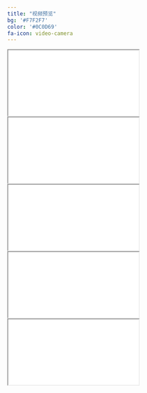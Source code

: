 ```yaml
---
title: "视频预览"
bg: '#F7F2F7'
color: '#0C0D69'
fa-icon: video-camera
---
```



<div class="icontain"><iframe src="//www.youtube.com/embed/GkNGlsMnStE" allowfullscreen></iframe></div>
             
<div class="icontain"><iframe src="//www.youtube.com/embed/uCzIDwdniy4" allowfullscreen></iframe></div>
                 
<div class="icontain"><iframe src="//www.youtube.com/embed/bTscyAKcKDM" allowfullscreen></iframe></div>
                 
<div class="icontain"><iframe src="//www.youtube.com/embed/TXCfRYkCG1o" allowfullscreen></iframe></div>
             
<div class="icontain"><iframe src="//www.youtube.com/embed/suwnSmzgUjg" allowfullscreen></iframe></div>

